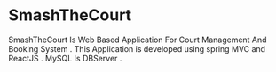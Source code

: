# SmashTheCourt
SmashTheCourt Is Web Based Application For Court Management And Booking System . 
This Application is developed using spring MVC and ReactJS . MySQL Is DBServer .
